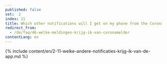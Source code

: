 ```yaml
---
published: false
set:  2
index: 11
title: Which other notifications will I get on my phone from the CoronaMelder app?
redirect_from: 
  - /de/faq/46-welke-meldingen-krijg-ik-van-coronamelder
contentLang: en
---
```

{% include content/en/2-11-welke-andere-notificaties-krijg-ik-van-de-app.md %}
